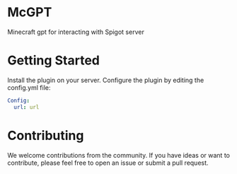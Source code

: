 # McGPT
Minecraft gpt for interacting with Spigot server
# Getting Started
Install the plugin on your server.
Configure the plugin by editing the config.yml file:
```yml
Config:
  url: url
```
# Contributing
We welcome contributions from the community. If you have ideas or want to contribute, please feel free to open an issue or submit a pull request.